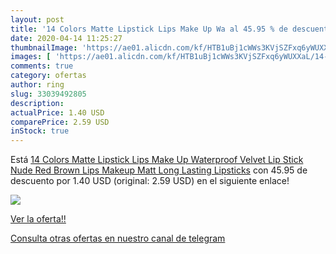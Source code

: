 ```yaml
---
layout: post
title: '14 Colors Matte Lipstick Lips Make Up Wa al 45.95 % de descuento'
date: 2020-04-14 11:25:27
thumbnailImage: 'https://ae01.alicdn.com/kf/HTB1uBj1cWWs3KVjSZFxq6yWUXXaL/14-Colors-Matte-Lipstick-Lips-Make-Up-Waterproof-Velvet-Lip-Stick-Nude-Red-Brown-Lips-Makeup.jpg_350x350._SL200_.jpg'
images: [ 'https://ae01.alicdn.com/kf/HTB1uBj1cWWs3KVjSZFxq6yWUXXaL/14-Colors-Matte-Lipstick-Lips-Make-Up-Waterproof-Velvet-Lip-Stick-Nude-Red-Brown-Lips-Makeup.jpg_350x350._SL200_.jpg' ]
comments: true
category: ofertas
author: ring
slug: 33039492805
description:
actualPrice: 1.40 USD
comparePrice: 2.59 USD
inStock: true
---
```


Está [14 Colors Matte Lipstick Lips Make Up Waterproof Velvet Lip Stick Nude Red Brown Lips Makeup Matt Long Lasting Lipsticks](https://www.amazon.com/dp/33039492805/?tag=redken08-20) con 45.95 de descuento por 1.40 USD (original: 2.59 USD) en el siguiente enlace!

[![](https://ae01.alicdn.com/kf/HTB1uBj1cWWs3KVjSZFxq6yWUXXaL/14-Colors-Matte-Lipstick-Lips-Make-Up-Waterproof-Velvet-Lip-Stick-Nude-Red-Brown-Lips-Makeup.jpg_350x350._SL200_.jpg)](https://www.amazon.com/dp/33039492805/?tag=redken08-20)

[Ver la oferta!!](https://www.amazon.com/dp/33039492805/?tag=redken08-20)

[Consulta otras ofertas en nuestro canal de telegram](https://t.me/s/ofertas25)
